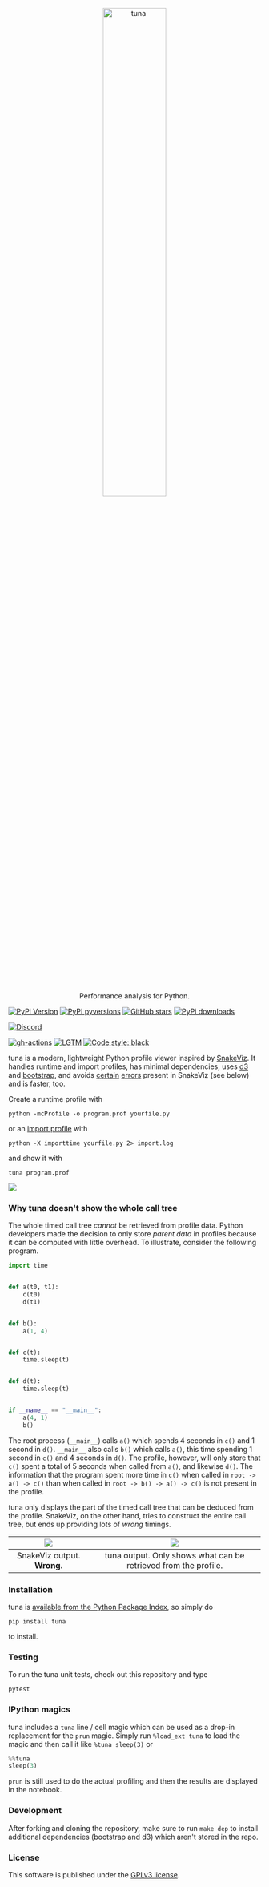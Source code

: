 <p align="center">
  <a href="https://github.com/nschloe/tuna"><img alt="tuna" src="https://nschloe.github.io/tuna/logo-with-text.svg" width="50%"></a>
  <p align="center">Performance analysis for Python.</p>
</p>

[![PyPi Version](https://img.shields.io/pypi/v/tuna.svg?style=flat-square)](https://pypi.org/project/tuna)
[![PyPI pyversions](https://img.shields.io/pypi/pyversions/tuna.svg?style=flat-square)](https://pypi.org/pypi/tuna/)
[![GitHub stars](https://img.shields.io/github/stars/nschloe/tuna.svg?style=flat-square&logo=github&label=Stars&logoColor=white)](https://github.com/nschloe/tuna)
[![PyPi downloads](https://img.shields.io/pypi/dm/tuna.svg?style=flat-square)](https://pypistats.org/packages/tuna)

[![Discord](https://img.shields.io/static/v1?logo=discord&label=chat&message=on%20discord&color=7289da&style=flat-square)](https://discord.gg/hnTJ5MRX2Y)

[![gh-actions](https://img.shields.io/github/workflow/status/nschloe/tuna/ci?style=flat-square)](https://github.com/nschloe/tuna/actions?query=workflow%3Aci)
[![LGTM](https://img.shields.io/lgtm/grade/python/github/nschloe/tuna.svg?style=flat-square)](https://lgtm.com/projects/g/nschloe/tuna)
[![Code style: black](https://img.shields.io/badge/code%20style-black-000000.svg?style=flat-square)](https://github.com/psf/black)

tuna is a modern, lightweight Python profile viewer inspired by
[SnakeViz](https://github.com/jiffyclub/snakeviz). It handles runtime and import
profiles, has minimal dependencies, uses [d3](https://d3js.org/) and
[bootstrap](https://getbootstrap.com/), and avoids
[certain](https://github.com/jiffyclub/snakeviz/issues/111)
[errors](https://github.com/jiffyclub/snakeviz/issues/112) present in SnakeViz (see
below) and is faster, too.

Create a runtime profile with
```
python -mcProfile -o program.prof yourfile.py
```
or an [import
profile](https://docs.python.org/3/using/cmdline.html#envvar-PYTHONPROFILEIMPORTTIME)
with
```
python -X importtime yourfile.py 2> import.log
```
and show it with
```
tuna program.prof
```

![](https://nschloe.github.io/tuna/screencast.gif)


### Why tuna doesn't show the whole call tree

The whole timed call tree _cannot_ be retrieved from profile data. Python developers
made the decision to only store _parent data_ in profiles because it can be computed
with little overhead. To illustrate, consider the following program.
```python
import time


def a(t0, t1):
    c(t0)
    d(t1)


def b():
    a(1, 4)


def c(t):
    time.sleep(t)


def d(t):
    time.sleep(t)


if __name__ == "__main__":
    a(4, 1)
    b()
```
The root process (`__main__`) calls `a()` which spends 4 seconds in `c()` and 1 second
in `d()`. `__main__` also calls `b()` which calls `a()`, this time spending 1 second in
`c()` and 4 seconds in `d()`. The profile, however, will only store that `c()` spent a
total of 5 seconds when called from `a()`, and likewise `d()`. The information that the
program spent more time in `c()` when called in `root -> a() -> c()` than when called in
`root -> b() -> a() -> c()` is not present in the profile.

tuna only displays the part of the timed call tree that can be deduced from the profile.
SnakeViz, on the other hand, tries to construct the entire call tree, but ends up
providing lots of _wrong_ timings.

| ![](https://nschloe.github.io/tuna/snakeviz-example-wrong.png) | ![](https://nschloe.github.io/tuna/foo.png) |
|:----:|:----:|
| SnakeViz output. **Wrong.** | tuna output. Only shows what can be retrieved from the profile. |

### Installation

tuna is [available from the Python Package Index](https://pypi.org/project/tuna/), so
simply do
```
pip install tuna
```
to install.


### Testing

To run the tuna unit tests, check out this repository and type
```
pytest
```

### IPython magics

tuna includes a `tuna` line / cell magic which can be used as a drop-in replacement for
the `prun` magic. Simply run `%load_ext tuna` to load the magic and then call it like
`%tuna sleep(3)` or
```python
%%tuna
sleep(3)
```
`prun` is still used to do the actual profiling and then the results are displayed in
the notebook.

### Development

After forking and cloning the repository, make sure to run `make dep` to install
additional dependencies (bootstrap and d3) which aren't stored in the repo.

### License
This software is published under the [GPLv3 license](https://www.gnu.org/licenses/gpl-3.0.en.html).
